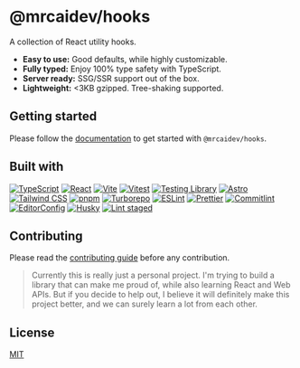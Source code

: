 # @mrcaidev/hooks

A collection of React utility hooks.

- **Easy to use:** Good defaults, while highly customizable.
- **Fully typed:** Enjoy 100% type safety with TypeScript.
- **Server ready:** SSG/SSR support out of the box.
- **Lightweight:** <3KB gzipped. Tree-shaking supported.

## Getting started

Please follow the [documentation](https://hooks.mrcai.dev) to get started with `@mrcaidev/hooks`.

## Built with

[![TypeScript](https://img.shields.io/badge/typescript-3178c6?style=for-the-badge&logo=typescript&logoColor=ffffff)](https://www.typescriptlang.org/)
[![React](https://img.shields.io/badge/react-23272f?style=for-the-badge&logo=react)](https://reactjs.org/)
[![Vite](https://img.shields.io/badge/vite-646cff?style=for-the-badge&logo=vite&logoColor=ffffff)](https://vitejs.dev/)
[![Vitest](https://img.shields.io/badge/vitest-6da13f?style=for-the-badge&logo=vitest&logoColor=ffffff)](https://vitest.dev/)
[![Testing Library](https://shields.io/badge/testing%20library-e33433?style=for-the-badge&logo=testinglibrary&logoColor=ffffff)](https://testing-library.com/)
[![Astro](https://img.shields.io/badge/astro-7e22ce?style=for-the-badge&logo=astro&logoColor=ffffff)](https://astro.build/)
[![Tailwind CSS](https://shields.io/badge/tailwind%20css-38bdf8?style=for-the-badge&logo=tailwindcss&logoColor=ffffff)](https://tailwindcss.com/)
[![pnpm](https://img.shields.io/badge/pnpm-f69220?style=for-the-badge&logo=pnpm&logoColor=ffffff)](https://pnpm.io/)
[![Turborepo](https://img.shields.io/badge/turborepo-000000?style=for-the-badge&logo=turborepo)](https://turbo.build/repo)
[![ESLint](https://shields.io/badge/eslint-4b32c3?style=for-the-badge&logo=eslint&logoColor=ffffff)](https://eslint.org/)
[![Prettier](https://shields.io/badge/prettier-24292e?style=for-the-badge&logo=prettier)](https://prettier.io/)
[![Commitlint](https://shields.io/badge/commitlint-121212?style=for-the-badge&logo=commitlint&logoColor=ffffff)](https://commitlint.js.org/)
[![EditorConfig](https://shields.io/badge/editorconfig-000?style=for-the-badge&logo=editorconfig&logoColor=ffffff)](https://editorconfig.org/)
[![Husky](https://shields.io/badge/husky-42b983?style=for-the-badge&logo=git&logoColor=ffffff)](https://typicode.github.io/husky/)
[![Lint staged](https://shields.io/badge/lint%20staged-f54d27?style=for-the-badge&logo=git&logoColor=ffffff)](https://github.com/okonet/lint-staged)

## Contributing

Please read the [contributing guide](https://github.com/mrcaidev/hooks/tree/master/.github/CONTRIBUTING.md) before any contribution.

> Currently this is really just a personal project. I'm trying to build a library that can make me proud of, while also learning React and Web APIs. But if you decide to help out, I believe it will definitely make this project better, and we can surely learn a lot from each other.

## License

[MIT](https://github.com/mrcaidev/hooks/tree/master/LICENSE)

